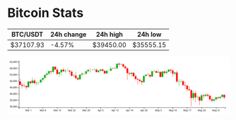 # Bitcoin Stats

BTC/USDT|24h change|24h high|24h low|
|---|---|---|---|
|$37107.93|-4.57%|$39450.00|$35555.15|

<img src="./chart.svg">
